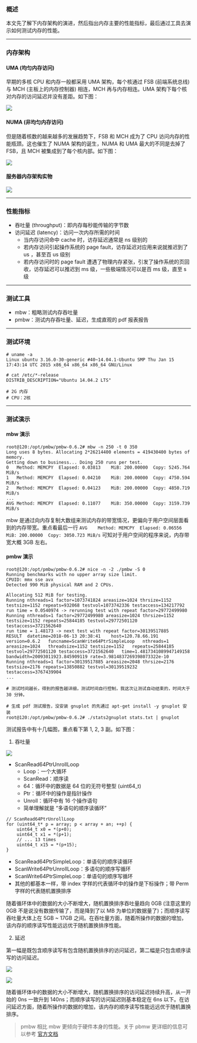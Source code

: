 ### 概述

本文先了解下内存架构的演进，然后指出内存主要的性能指标，最后通过工具去演示如何测试内存的性能。

---

### 内存架构

#### UMA (均匀内存访问)

早期的多核 CPU 和内存一般都采用 UMA 架构，每个核通过 FSB (前端系统总线) 与 MCH (主板上的内存控制器) 相连，MCH 再与内存相连。UMA 架构下每个核对内存的访问延迟并没有差距。如下图：

![](https://raw.githubusercontent.com/hsxhr-10/picture/master/内存uma.png)

#### NUMA (非均匀内存访问)

但是随着核数的越来越多的发展趋势下，FSB 和 MCH 成为了 CPU 访问内存的性能瓶颈。这也催生了 NUMA 架构的诞生，NUMA 和 UMA 最大的不同是去掉了 FSB，且 MCH 被集成到了每个核内部。如下图：

![](https://raw.githubusercontent.com/hsxhr-10/picture/master/内存numa.png)

#### 服务器内存架构实物

![](https://raw.githubusercontent.com/hsxhr-10/picture/master/服务器内存实物.png)

---

### 性能指标

- 吞吐量 (throughput)：即内存每秒能传输的字节数
- 访问延迟 (latency)：访问一次内存所需的时间
  - 当内存访问命中 cache 时，访存延迟通常是 ns 级别的
  - 若内存访问引起操作系统的 page fault，访存延迟对应用来说就推迟到了 us ，甚至百 us 级别
  - 若内存访问时的 page fault 遭遇了物理内存紧张，引发了操作系统的页回收，访存延迟可以推迟到 ms 级，一些极端情况可以是百 ms 级，直至 s 级

---

### 测试工具

- mbw：粗略测试内存吞吐量
- pmbw：测试内存吞吐量、延迟，生成直观的 pdf 报表报告

---

### 测试环境

```
# uname -a
Linux ubuntu 3.16.0-30-generic #40~14.04.1-Ubuntu SMP Thu Jan 15 17:43:14 UTC 2015 x86_64 x86_64 x86_64 GNU/Linux

# cat /etc/*-release
DISTRIB_DESCRIPTION="Ubuntu 14.04.2 LTS"

# 2G 内存
# CPU：2核
```

---

### 测试演示

#### mbw 演示

```
root@120:/opt/pmbw/pmbw-0.6.2# mbw -n 250 -t 0 350
Long uses 8 bytes. Allocating 2*26214400 elements = 419430400 bytes of memory.
Getting down to business... Doing 250 runs per test.
0	Method: MEMCPY	Elapsed: 0.03813	MiB: 200.00000	Copy: 5245.764 MiB/s
1	Method: MEMCPY	Elapsed: 0.04210	MiB: 200.00000	Copy: 4750.594 MiB/s
2	Method: MEMCPY	Elapsed: 0.04123	MiB: 200.00000	Copy: 4850.719 MiB/s
...
AVG	Method: MEMCPY	Elapsed: 0.11077	MiB: 350.00000	Copy: 3159.739 MiB/s
```

mbw 是通过向内存复制大数组来测试内存的带宽情况，更偏向于用户空间层面看到的内存带宽。重点看最后一行 `AVG	Method: MEMCPY	Elapsed: 0.06556	MiB: 200.00000	Copy: 3050.723 MiB/s` 可知对于用户空间的程序来说，内存带宽大概 3GB 左右。

#### pmbw 演示

```
root@120:/opt/pmbw/pmbw-0.6.2# nice -n -2 ./pmbw -S 0
Running benchmarks with no upper array size limit.
CPUID: mmx sse avx
Detected 990 MiB physical RAM and 2 CPUs. 

Allocating 512 MiB for testing.
Running nthreads=1 factor=1073741824 areasize=1024 thrsize=1152 testsize=1152 repeats=932068 testvol=1073742336 testaccess=134217792
run time = 0.0540974 -> rerunning test with repeat factor=29772499980
Running nthreads=1 factor=29772499980 areasize=1024 thrsize=1152 testsize=1152 repeats=25844185 testvol=29772501120 testaccess=3721562640
run time = 1.48173 -> next test with repeat factor=30139517885
RESULT	datetime=2018-06-13 20:38:41	host=120.78.66.191	version=0.6.2	funcname=ScanWrite64PtrSimpleLoop	nthreads=1	areasize=1024	threadsize=1152	testsize=1152	repeats=25844185	testvol=29772501120	testaccess=3721562640	time=1.4817341089947149158	bandwidth=20093011923.845909119	rate=3.9814837269398073322e-10
Running nthreads=1 factor=30139517885 areasize=2048 thrsize=2176 testsize=2176 repeats=13850882 testvol=30139519232 testaccess=3767439904
...

# 测试时间越长，得到的报告越详细，测试时间自行控制，我这次让测试自动结束的，时间大于 30 分钟。

# 生成 pdf 测试报告，没安装 gnuplot 的先通过 apt-get install -y gnuplot 安装
root@120:/opt/pmbw/pmbw-0.6.2# ./stats2gnuplot stats.txt | gnuplot
```

测试报告中有十几幅图，重点看下第 1, 2, 3 副。如下图：

1. 吞吐量

![](https://raw.githubusercontent.com/hsxhr-10/picture/master/pmbw吞吐量.png)

- ScanRead64PtrUnrollLoop
  - Loop：一个大循环
  - ScanRead：顺序读
  - 64：循环中的数据是 64 位的无符号整型 (uint64_t)
  - Ptr：循环中的操作是指针操作
  - Unroll：循环中有 16 个操作语句
  - 简单理解就是 “多语句的顺序读循环”
```
// ScanRead64PtrUnrollLoop
for (uint64_t* p = array; p < array + an; ++p) {
    uint64_t x0 = *(p+0);
    uint64_t x1 = *(p+1);
    // ... 13 times
    uint64_t x15 = *(p+15);
}
```

- ScanRead64PtrSimpleLoop：单语句的顺序读循环
- ScanWrite64PtrUnrollLoop：多语句的顺序写循环
- ScanWrite64PtrSimpleLoop：单语句的顺序写循环
- 其他的都基本一样，带 index 字样的代表循环中的操作是下标操作；带 Perm 字样的代表随机置换排序

随着循环体中的数据的大小不断增大，随机置换排序吞吐量趋向 0GB (注意这里的 0GB 不是说没有数据传输了，而是降到了以 MB 为单位的数据量了)；而顺序读写吞吐量大体上在 5GB ~ 17GB 之间。在吞吐量方面，随着所操作的数据的增加，该内存的顺序读写性能远远优于随机置换排序性能。

2. 延迟

第一幅是既包含顺序读写有包含随机置换排序的访问延迟，第二幅是只包含顺序读写的访问延迟。

![](https://raw.githubusercontent.com/hsxhr-10/picture/master/pmbw延迟.png)

![](https://raw.githubusercontent.com/hsxhr-10/picture/master/pmbw排除随机读写延迟.png)

随着循环体中的数据的大小不断增大，随机置换排序的访问延迟持续升高，从一开始的 0ns 一致升到 140ns；而顺序读写的访问延迟则基本稳定在 6ns 以下。在访问延迟方面，随着所操作的数据的增加，该内存的顺序读写性能远远优于随机置换排序。

> pmbw 相比 mbw 更倾向于硬件本身的性能。关于 pbmw 更详细的信息可以参考 [官方文档](https://panthema.net/2013/pmbw/)
